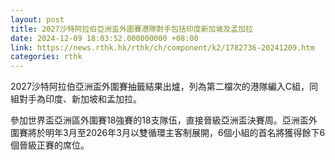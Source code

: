 ```yaml
---
layout: post
title: 2027沙特阿拉伯亞洲盃外圍賽港隊對手包括印度新加坡及孟加拉
date: 2024-12-09 18:03:52.000000000 +08:00
link: https://news.rthk.hk/rthk/ch/component/k2/1782736-20241209.htm
categories: rthk
---
```


2027沙特阿拉伯亞洲盃外圍賽抽籤結果出爐，列為第二檔次的港隊編入C組，同組對手為印度、新加坡和孟加拉。

參加世界盃亞洲區外圍賽18強賽的18支隊伍，直接晉級亞洲盃決賽周。亞洲盃外圍賽將於明年3月至2026年3月以雙循環主客制展開，6個小組的首名將獲得餘下6個晉級正賽的席位。
